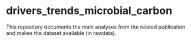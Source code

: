 
# drivers_trends_microbial_carbon

<!-- badges: start -->
<!-- badges: end -->

This repository documents the main analyses from the related publication and
makes the dataset available (in rawdata).

